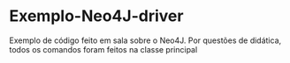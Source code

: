 # Exemplo-Neo4J-driver
Exemplo de código feito em sala sobre o Neo4J. Por questões de didática, todos os comandos foram feitos na classe principal
